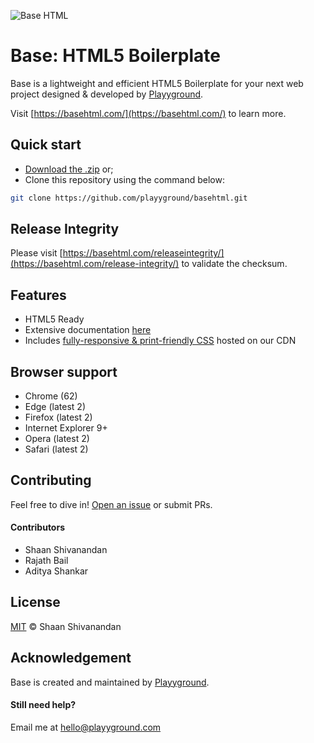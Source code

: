 ![Base HTML](https://privacdn.com/basehtml/ig3xik.png)
# Base: HTML5 Boilerplate

Base is a lightweight and efficient HTML5 Boilerplate for your next web project designed & developed by [Playyground](https://playyground.com/).

Visit [https://basehtml.com/](https://basehtml.com/) to learn more.

## Quick start

- [Download the .zip](https://github.com/playyground/basehtml/archive/master.zip) or;
- Clone this repository using the command below:

```sh
git clone https://github.com/playyground/basehtml.git
```

## Release Integrity

Please visit [https://basehtml.com/releaseintegrity/](https://basehtml.com/release-integrity/) to validate the checksum.

## Features

- HTML5 Ready
- Extensive documentation [here](https://basehtml.com/docs/)
- Includes [fully-responsive & print-friendly CSS](https://zerocss.com/) hosted on our CDN

## Browser support

- Chrome (62)
- Edge (latest 2)
- Firefox (latest 2)
- Internet Explorer 9+
- Opera (latest 2)
- Safari (latest 2)

## Contributing

Feel free to dive in! [Open an issue](https://github.com/playyground/basehtml/issues/new/) or submit PRs.

#### Contributors
- Shaan Shivanandan
- Rajath Bail
- Aditya Shankar

## License

[MIT](LICENSE) © Shaan Shivanandan

## Acknowledgement

Base is created and maintained by [Playyground](https://playyground.com/).

#### Still need help?
Email me at [hello@playyground.com](mailto:hello@playyground.com?Subject=Support%3A%20Base%20HTML5%20Boilerplate)
